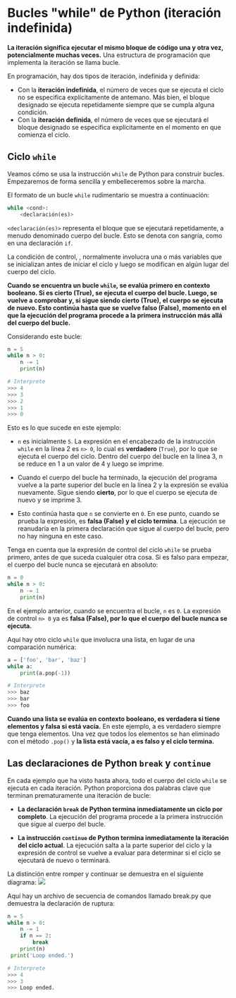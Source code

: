 # Bucles "while" de Python (iteración indefinida)
**La iteración significa ejecutar el mismo bloque de código una y otra vez, potencialmente muchas veces.** Una estructura de programación que implementa la iteración se llama bucle.

En programación, hay dos tipos de iteración, indefinida y definida:

 - Con la **iteración indefinida**, el número de veces que se ejecuta el ciclo no se especifica explícitamente de antemano. Más bien, el bloque designado se ejecuta repetidamente siempre que se cumpla alguna condición.
 - Con la **iteración definida**, el número de veces que se ejecutará el bloque designado se especifica explícitamente en el momento en que comienza el ciclo.

## Ciclo `while` 
Veamos cómo se usa la instrucción `while` de Python para construir bucles. Empezaremos de forma sencilla y embelleceremos sobre la marcha.

El formato de un bucle `while` rudimentario se muestra a continuación:
```python
while <cond>:
	<declaración(es)>
```
`<declaración(es)>` representa el bloque que se ejecutará repetidamente, a menudo denominado cuerpo del bucle. Esto se denota con sangría, como en una declaración `if`.

La condición de control, <cond>, normalmente involucra una o más variables que se inicializan antes de iniciar el ciclo y luego se modifican en algún lugar del cuerpo del ciclo.

**Cuando se encuentra un bucle `while`, <cond> se evalúa primero en contexto booleano. Si es cierto (True), se ejecuta el cuerpo del bucle. Luego, <cond> se vuelve a comprobar y, si sigue siendo cierto (True), el cuerpo se ejecuta de nuevo. Esto continúa hasta que <cond> se vuelve falso (False), momento en el que la ejecución del programa procede a la primera instrucción más allá del cuerpo del bucle.**

Considerando este bucle:
```python
n = 5
while n > 0:
	n -= 1
	print(n)

# Interprete
>>> 4
>>> 3
>>> 2
>>> 1
>>> 0
```
Esto es lo que sucede en este ejemplo:

- `n` es inicialmente `5`. La expresión en el encabezado de la instrucción `while` en la línea 2 es `n> 0`, lo cual es **verdadero** (`True`), por lo que se ejecuta el cuerpo del ciclo. Dentro del cuerpo del bucle en la línea 3, n se reduce en 1 a un valor de 4 y luego se imprime.

- Cuando el cuerpo del bucle ha terminado, la ejecución del programa vuelve a la parte superior del bucle en la línea 2 y la expresión se evalúa nuevamente. Sigue siendo **cierto**, por lo que el cuerpo se ejecuta de nuevo y se imprime 3.

- Esto continúa hasta que `n` se convierte en `0`. En ese punto, cuando se prueba la expresión, es **falsa (False) y el ciclo termina**. La ejecución se reanudaría en la primera declaración que sigue al cuerpo del bucle, pero no hay ninguna en este caso.

Tenga en cuenta que la expresión de control del ciclo `while` se prueba primero, antes de que suceda cualquier otra cosa. Si es falso para empezar, el cuerpo del bucle nunca se ejecutará en absoluto:
```python
n = 0
while n > 0:
	n -= 1
	print(n)
```
En el ejemplo anterior, cuando se encuentra el bucle, `n` es `0`. La expresión de control `n> 0` ya es **falsa (False), por lo que el cuerpo del bucle nunca se ejecuta.**

Aquí hay otro ciclo `while` que involucra una lista, en lugar de una comparación numérica:
```python
a = ['foo', 'bar', 'baz']
while a:
	print(a.pop(-1))

# Interprete
>>> baz
>>> bar
>>> foo	
```
**Cuando una lista se evalúa en contexto booleano, es verdadera si tiene elementos y falsa si está vacía.** En este ejemplo, a es verdadero siempre que tenga elementos. Una vez que todos los elementos se han eliminado con el método `.pop()` y **la lista está vacía, a es falso y el ciclo termina.**

## Las declaraciones de Python `break` y `continue`
En cada ejemplo que ha visto hasta ahora, todo el cuerpo del ciclo `while` se ejecuta en cada iteración. Python proporciona dos palabras clave que terminan prematuramente una iteración de bucle:

- **La declaración `break` de Python termina inmediatamente un ciclo por completo**. La ejecución del programa procede a la primera instrucción que sigue al cuerpo del bucle.

- **La instrucción `continue` de Python termina inmediatamente la iteración del ciclo actual**. La ejecución salta a la parte superior del ciclo y la expresión de control se vuelve a evaluar para determinar si el ciclo se ejecutará de nuevo o terminará.

La distinción entre romper y continuar se demuestra en el siguiente diagrama:
![](https://files.realpython.com/media/t.899f357dd948.png)

Aquí hay un archivo de secuencia de comandos llamado break.py que demuestra la declaración de ruptura:
```python
n = 5
while n > 0:
	n -= 1
	if n == 2:
		break
	print(n)
 print('Loop ended.')

# Interprete
>>> 4
>>> 3
>>> Loop ended.
```

<!--stackedit_data:
eyJoaXN0b3J5IjpbLTE4OTA5NjgxMjAsNTE4OTE4MDY4XX0=
-->